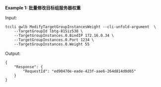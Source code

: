 **Example 1: 批量修改目标组服务器权重**



Input: 

```
tccli gwlb ModifyTargetGroupInstancesWeight --cli-unfold-argument  \
    --TargetGroupId lbtg-815iz538 \
    --TargetGroupInstances.0.BindIP 172.16.0.34 \
    --TargetGroupInstances.0.Port 1234 \
    --TargetGroupInstances.0.Weight 55
```

Output: 
```
{
    "Response": {
        "RequestId": "ed90470e-eade-423f-aae6-264d814d0d65"
    }
}
```

